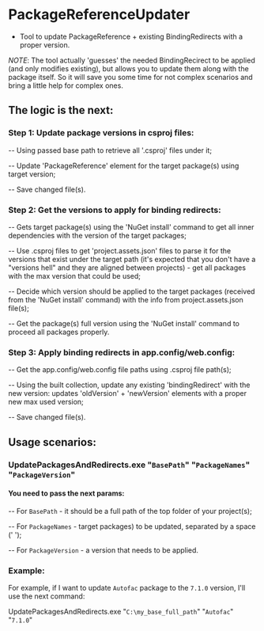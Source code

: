 # PackageReferenceUpdater
 - Tool to update PackageReference + existing BindingRedirects with a proper version.

*NOTE*: The tool actually 'guesses' the needed BindingRecirect to be applied (and only modifies existing), but allows you to update them along with the package itself. So it will save you some time for not complex scenarios and bring a little help for complex ones.

## The logic is the next:

### Step 1: Update package versions in csproj files:
-- Using passed base path to retrieve all '.csproj' files under it;

-- Update 'PackageReference' element for the target package(s) using target version;

-- Save changed file(s).

### Step 2: Get the versions to apply for binding redirects:
-- Gets target package(s) using the 'NuGet install' command to get all inner dependencies with the version of the target packages;

-- Use .csproj files to get 'project.assets.json' files to parse it for the versions that exist under the target path (it's expected that you don't have a "versions hell" and they are aligned between projects) - get all packages with the max version that could be used;

-- Decide which version should be applied to the target packages (received from the 'NuGet install' command) with the info from project.assets.json file(s);

-- Get the package(s) full version using the 'NuGet install' command to proceed all packages properly.

### Step 3: Apply binding redirects in app.config/web.config:
-- Get the app.config/web.config file paths using .csproj file path(s);

-- Using the built collection, update any existing 'bindingRedirect' with the new version: updates 'oldVersion' + 'newVersion' elements with a proper new max used version;

-- Save changed file(s).

## Usage scenarios:

### UpdatePackagesAndRedirects.exe "`BasePath`" "`PackageNames`" "`PackageVersion`"

#### You need to pass the next params:
-- For `BasePath` - it should be a full path of the top folder of your project(s);

-- For `PackageNames` - target packages) to be updated, separated by a space (' ');

-- For `PackageVersion` - a version that needs to be applied.

### Example:
For example, if I want to update `Autofac` package to the `7.1.0` version, I'll use the next command:

UpdatePackagesAndRedirects.exe "`C:\my_base_full_path`" "`Autofac`" "`7.1.0`"
